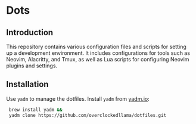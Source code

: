 # Dots

## Introduction

This repository contains various configuration files and scripts for setting up a development environment. It includes configurations for tools such as Neovim, Alacritty, and Tmux, as well as Lua scripts for configuring Neovim plugins and settings.

## Installation

Use `yadm` to manage the dotfiles. Install `yadm` from [yadm.io](https://yadm.io/):
   ```sh
    brew install yadm &&
    yadm clone https://github.com/overclockedllama/dotfiles.git
   ```
